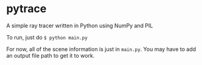 # pytrace

A simple ray tracer written in Python using NumPy and PIL

To run, just do
`$ python main.py`

For now, all of the scene information is just in `main.py`. You may have to add an output file path to get it to work.
